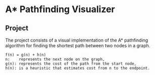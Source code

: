 
# A* Pathfinding Visualizer

## Project

The project consists of a visual implementation of the A* pathfinding algorithm for finding the shortest path between two nodes in a graph.

``` A* algorithm
f(n) = g(n) + h(n)
n:    represents the next node on the graph,
g(n): represents the cost of the path from the start node, 
h(n): is a heuristic that estimates cost from n to the endpoint. 
``` 

